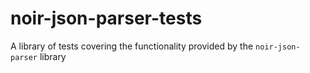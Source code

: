 # noir-json-parser-tests
A library of tests covering the functionality provided by the `noir-json-parser` library
